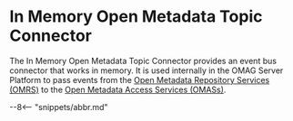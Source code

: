 <!-- SPDX-License-Identifier: CC-BY-4.0 -->
<!-- Copyright Contributors to the ODPi Egeria project. -->
  
# In Memory Open Metadata Topic Connector

The In Memory Open Metadata Topic Connector provides an event bus connector that works in memory.  It is used internally in the OMAG Server Platform to pass events from the [Open Metadata Repository Services (OMRS)](./services/omrs) to the [Open Metadata Access Services (OMASs)](./services/omas).



--8<-- "snippets/abbr.md"


